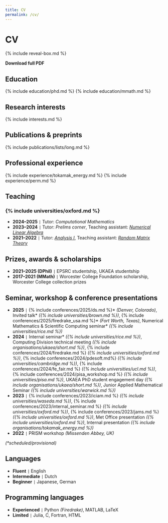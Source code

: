 ```yaml
---
title: CV
permalink: /cv/
---
```


# CV

{% include reveal-box.md %}
<div class="reveal-box"><b>
    Download full PDF
</b></div>

## Education

{% include education/phd.md %}
{% include education/mmath.md %}

## Research interests

{% include interests.md %}

## Publications & preprints

{% include publications/lists/long.md %}

## Professional experience

{% include experience/tokamak_energy.md %}
{% include experience/perm.md %}

## Teaching

### {% include universities/oxford.md %}
- **2024–2025** <code>&#124;</code> Tutor: *Computational Mathematics*
- **2023–2024** <code>&#124;</code> Tutor: *Prelims corner*, Teaching assistant: [*Numerical Linear Algebra*](https://courses.maths.ox.ac.uk/course/view.php?id=5024)
- **2021–2022** <code>&#124;</code> Tutor: [*Analysis I*](https://courses.maths.ox.ac.uk/course/view.php?id=48), Teaching assistant: [*Random Matrix Theory*](https://courses.maths.ox.ac.uk/course/view.php?id=160)

## Prizes, awards & scholarships

- **2021–2025 (DPhil)** <code>&#124;</code> EPSRC studentship, UKAEA studentship
- **2017–2021 (MMath)** <code>&#124;</code> Worcester College Foundation scholarship, Worcester College collection prizes

## Seminar, workshop & conference presentations

- **2025** <code>&#124;</code> {% include conferences/2025/ds.md %}\* *(Denver, Colorado)*, Invited talk\* *({% include universities/brown.md %})*, {% include conferences/2025/firedrake_usa.md %}\* *(Fort Worth, Texas)*, Numerical Mathematics & Scientific Computing seminar\* *({% include universities/rice.md %})*
- **2024** <code>&#124;</code> Internal seminar\* *({% include universities/rice.md %})*, Computing Division technical meeting *({% include organisations/ukaea/short.md %})*, {% include conferences/2024/firedrake.md %} *({% include universities/oxford.md %})*, {% include conferences/2024/pdesoft.md%} *({% include universities/cambridge.md %})*, {% include conferences/2024/fe_fair.md %} *({% include universities/ucl.md %})*, {% include conferences/2024/pisa_workshop.md %} *({% include universities/pisa.md %})*, UKAEA PhD student engagement day *({% include organisations/ukaea/short.md %})*, Junior Applied Mathematical Seminar *({% include universities/warwick.md %})*
- **2023** <code>&#124;</code> {% include conferences/2023/iciam.md %} *({% include universities/waseda.md %})*, {% include conferences/2023/internal_seminar.md %} *({% include universities/oxford.md %})*, {% include conferences/2023/jams.md %} *({% include universities/oxford.md %})*, Met Office presentation *({% include universities/oxford.md %})*, Internal presentation *({% include organisations/tokamak_energy.md %})*
- **2022** <code>&#124;</code> PRISM workshop *(Missenden Abbey, UK)*

*(\*scheduled/provisional)*

## Languages

- **Fluent** <code>&#124;</code> English
- **Intermediate** <code>&#124;</code> Dutch
- **Beginner** <code>&#124;</code> Japanese, German

## Programming languages

- **Experienced** <code>&#124;</code> Python *(Firedrake)*, MATLAB, LaTeX
- **Limited** <code>&#124;</code> Julia, C, Fortran, HTML
